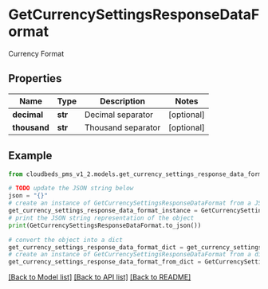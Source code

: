 # GetCurrencySettingsResponseDataFormat

Currency Format

## Properties

Name | Type | Description | Notes
------------ | ------------- | ------------- | -------------
**decimal** | **str** | Decimal separator | [optional] 
**thousand** | **str** | Thousand separator | [optional] 

## Example

```python
from cloudbeds_pms_v1_2.models.get_currency_settings_response_data_format import GetCurrencySettingsResponseDataFormat

# TODO update the JSON string below
json = "{}"
# create an instance of GetCurrencySettingsResponseDataFormat from a JSON string
get_currency_settings_response_data_format_instance = GetCurrencySettingsResponseDataFormat.from_json(json)
# print the JSON string representation of the object
print(GetCurrencySettingsResponseDataFormat.to_json())

# convert the object into a dict
get_currency_settings_response_data_format_dict = get_currency_settings_response_data_format_instance.to_dict()
# create an instance of GetCurrencySettingsResponseDataFormat from a dict
get_currency_settings_response_data_format_from_dict = GetCurrencySettingsResponseDataFormat.from_dict(get_currency_settings_response_data_format_dict)
```
[[Back to Model list]](../README.md#documentation-for-models) [[Back to API list]](../README.md#documentation-for-api-endpoints) [[Back to README]](../README.md)


